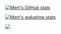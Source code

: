 [![Mert's GitHub stats](https://github-readme-stats.vercel.app/api?username=troniixx&show_icons=true&theme=midnight-purple)](https://github.com/anuraghazra/github-readme-stats)

[![Mert's wakatime stats](https://github-readme-stats.vercel.app/api/wakatime?username=@troniixx&theme=midnight-purple&langs_count=10)](https://github.com/anuraghazra/github-readme-stats)

![](http://profile-counter.glitch.me/troniixx/count.svg)
